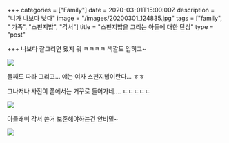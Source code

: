 +++
categories = ["Family"]
date = 2020-03-01T15:00:00Z
description = "니가 나보다 낫다"
image = "/images/20200301_124835.jpg"
tags = ["family", " 가족", "스펀지밥", "각서"]
title = "스펀지밥을 그리는 아들에 대한 단상"
type = "post"

+++
나보다 잘그리면 됐지 뭐 ㅋㅋㅋㅋ 색깔도 입히고\~

![](/images/20200301_130952.jpg)

둘째도 따라 그리고... 얘는 여자 스펀지밥이란다... ㅎㅎ

그나저나 사진이 폰에서는 거꾸로 들어가네.... ㄷㄷㄷㄷㄷ

![](/images/20200301_131158.jpg)

아들래미 각서 쓴거 보존해야하는건 안비밀\~

![](/images/20200301_120811.jpg)